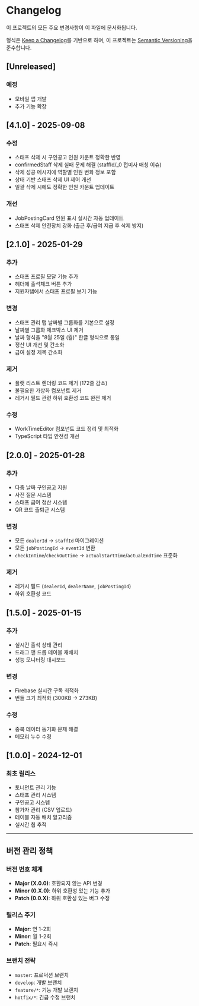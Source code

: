 # Changelog

이 프로젝트의 모든 주요 변경사항이 이 파일에 문서화됩니다.

형식은 [Keep a Changelog](https://keepachangelog.com/ko/1.0.0/)를 기반으로 하며,
이 프로젝트는 [Semantic Versioning](https://semver.org/spec/v2.0.0.html)을 준수합니다.

## [Unreleased]

### 예정
- 모바일 앱 개발
- 추가 기능 확장

## [4.1.0] - 2025-09-08

### 수정
- 스태프 삭제 시 구인공고 인원 카운트 정확한 반영
- confirmedStaff 삭제 실패 문제 해결 (staffId/_0 접미사 매칭 이슈)
- 삭제 성공 메시지에 역할별 인원 변화 정보 포함
- 상태 기반 스태프 삭제 UI 제어 개선
- 일괄 삭제 시에도 정확한 인원 카운트 업데이트

### 개선
- JobPostingCard 인원 표시 실시간 자동 업데이트
- 스태프 삭제 안전장치 강화 (출근 후/급여 지급 후 삭제 방지)

## [2.1.0] - 2025-01-29

### 추가
- 스태프 프로필 모달 기능 추가
- 헤더에 출석체크 버튼 추가
- 지원자탭에서 스태프 프로필 보기 기능

### 변경
- 스태프 관리 탭 날짜별 그룹화를 기본으로 설정
- 날짜별 그룹화 체크박스 UI 제거
- 날짜 형식을 "8월 25일 (월)" 한글 형식으로 통일
- 정산 UI 개선 및 간소화
- 급여 설정 제목 간소화

### 제거
- 플랫 리스트 렌더링 코드 제거 (172줄 감소)
- 불필요한 가상화 컴포넌트 제거
- 레거시 필드 관련 하위 호환성 코드 완전 제거

### 수정
- WorkTimeEditor 컴포넌트 코드 정리 및 최적화
- TypeScript 타입 안전성 개선

## [2.0.0] - 2025-01-28

### 추가
- 다중 날짜 구인공고 지원
- 사전 질문 시스템
- 스태프 급여 정산 시스템
- QR 코드 출퇴근 시스템

### 변경
- 모든 `dealerId` → `staffId` 마이그레이션
- 모든 `jobPostingId` → `eventId` 변환
- `checkInTime`/`checkOutTime` → `actualStartTime`/`actualEndTime` 표준화

### 제거
- 레거시 필드 (`dealerId`, `dealerName`, `jobPostingId`)
- 하위 호환성 코드

## [1.5.0] - 2025-01-15

### 추가
- 실시간 출석 상태 관리
- 드래그 앤 드롭 테이블 재배치
- 성능 모니터링 대시보드

### 변경
- Firebase 실시간 구독 최적화
- 번들 크기 최적화 (300KB → 273KB)

### 수정
- 중복 데이터 동기화 문제 해결
- 메모리 누수 수정

## [1.0.0] - 2024-12-01

### 최초 릴리스
- 토너먼트 관리 기능
- 스태프 관리 시스템
- 구인공고 시스템
- 참가자 관리 (CSV 업로드)
- 테이블 자동 배치 알고리즘
- 실시간 칩 추적

---

## 버전 관리 정책

### 버전 번호 체계
- **Major (X.0.0)**: 호환되지 않는 API 변경
- **Minor (0.X.0)**: 하위 호환성 있는 기능 추가
- **Patch (0.0.X)**: 하위 호환성 있는 버그 수정

### 릴리스 주기
- **Major**: 연 1-2회
- **Minor**: 월 1-2회
- **Patch**: 필요시 즉시

### 브랜치 전략
- `master`: 프로덕션 브랜치
- `develop`: 개발 브랜치
- `feature/*`: 기능 개발 브랜치
- `hotfix/*`: 긴급 수정 브랜치